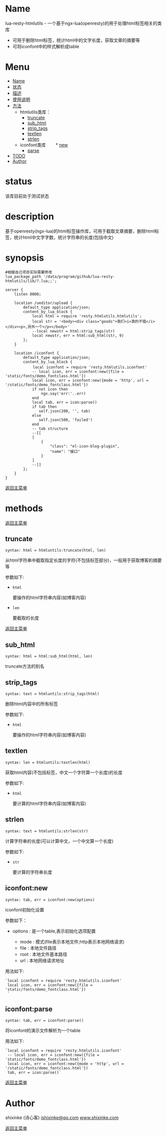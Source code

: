 Name
====

lua-resty-htmlutils - 一个基于ngx-lua(openresty)的用于处理html标签相关的类库
* 可用于删除html标签，统计html中的文字长度，获取文章的摘要等
* 可将iconfont中的样式解析成table

Menu
=================

* [Name](#name)
* [状态](#status)
* [描述](#description)
* [使用说明](#synopsis)
* [方法](#methods)
    * htmlutils类库：
       * [truncate](#truncate)
       * [sub_html](#sub_html)
       * [strip_tags](#strip_tags)
       * [textlen](#textlen)
       * [strlen](#strlen)
    * iconfont类库
    　　* [new](#new)
       * [parse](#parse)
* [TODO](#todo)
* [Author](#author)


status
======

该库目前处于测试状态

description
===========

基于openresty(ngx-lua)的html标签操作库，可用于截取文章摘要，删除html标签，统计html中文字字数，统计字符串的长度(包括中文)

synopsis
========

    
    #根据自己项目实际需要修改
    lua_package_path '/data/program/github/lua-resty-htmlutils/lib/?.lua;;';
    
    server {
        listen 8000;
       
        location /ueditor/upload {
            default_type application/json;
            content_by_lua_block {
                local html = require 'resty.htmlutils.htmlutils';
                local str = '<body><div class="goods">我们<i>真的不错</i></div><p>,另外一个</p></body>'
                --local newstr = html:strip_tags(str)
                local newstr, err = html:sub_html(str, 9)
            };
        }
        
        location /iconfont {
            default_type application/json;
            content_by_lua_block {
            　　 local iconfont = require 'resty.htmlutils.iconfont'
                -- local icon, err = iconfont:new({file = 'static/fonts/demo_fontclass.html'})
                local icon, err = iconfont:new({mode = 'http', url = '/static/fonts/demo_fontclass.html'})
                if not icon then
                    ngx.say('err:'..err)
                end
                local tab, err = icon:parse()
                if tab then
                   self.json(200, '', tab)
                else
                   self.json(500, 'failed')
                end
                -- tab structure
                --[[
                [
                    {
                        "class": "el-icon-blog-plugin",
                        "name": "接口"
                    }
                ]
                --]]
            };
        }
    }


[返回主菜单](#menu)

methods
=======

[返回主菜单](#menu)

truncate
---
`syntax: html = htmluntils:truncate(html, len)`

从html字符串中截取指定长度的字符(不包括标签部分)，一般用于获取博客的摘要等

参数如下:

* `html`

    要操作的html字符串内容(如博客内容)
    
* `len`

    要截取的长度   

[返回主菜单](#menu)

sub_html
-------
`syntax: html = html:sub_html(html, len)`

truncate方法的别名

strip_tags
---
`syntax: text = htmluntils:strip_tags(html)`

删除html内容中的所有标签

参数如下:

* `html`

    要操作的html字符串内容(如博客内容)
 
textlen
---
`syntax: len = htmluntils:textlen(html)`

获取html内容(不包括标签，中文一个字符算一个长度)的长度

参数如下:

* `html`

    要计算的html字符串内容(如博客内容)
      
strlen
---
`syntax: text = htmluntils:strlen(str)`

计算字符串的长度(可以计算中文，一个中文算一个长度)

参数如下:

* `str`

    要计算的字符串长度    
    
iconfont:new
---
`syntax: tab, err = iconfont:new(options)`
    
iconfont初始化设置

参数如下：

* options : 是一个table,表示初始化选项配置

    * mode : 模式(file表示本地文件;http表示本地网络请求)
    * file : 本地文件路径
    * root : 本地文件基本路径
    * url  : 本地网络请求地址
    
用法如下:
    
    `local iconfont = require 'resty.htmlutils.iconfont'
     local icon, err = iconfont:new({file = 'static/fonts/demo_fontclass.html'})
     `    
    
    
iconfont:parse
---
`syntax: tab, err = iconfont:parse()`
    
将iconfont的演示文件解析为一个table
    
用法如下:
    
    `local iconfont = require 'resty.htmlutils.iconfont'
     -- local icon, err = iconfont:new({file = 'static/fonts/demo_fontclass.html'})
     local icon, err = iconfont:new({mode = 'http', url = '/static/fonts/demo_fontclass.html'})
     tab, err = icon:parse()`

[返回主菜单](#menu)

Author
======

shixinke (诗心客) <ishixinke@qq.com>  www.shixinke.com


[返回主菜单](#menu)

